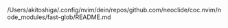 /Users/akitoshiga/.config/nvim/dein/repos/github.com/neoclide/coc.nvim/node_modules/fast-glob/README.md